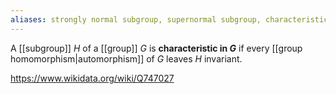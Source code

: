 ```yaml
---
aliases: strongly normal subgroup, supernormal subgroup, characteristic
---
```

A [[subgroup]] $H$ of a [[group]] $G$ is **characteristic in $G$** if every [[group homomorphism|automorphism]] of $G$ leaves $H$ invariant.

https://www.wikidata.org/wiki/Q747027